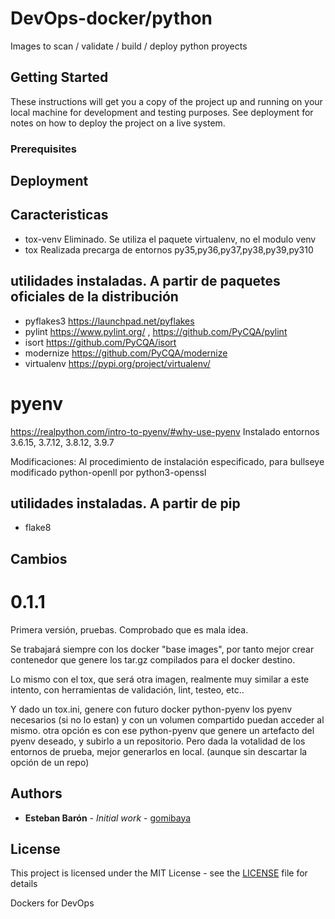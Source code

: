 # DevOps-docker/python

Images to scan / validate / build / deploy python proyects


## Getting Started

These instructions will get you a copy of the project up and running on your local machine for development and testing purposes. See deployment for notes on how to deploy the project on a live system.

### Prerequisites


## Deployment


## Caracteristicas

 - tox-venv
  Eliminado. Se utiliza el paquete virtualenv, no el modulo venv
 - tox
  Realizada precarga de entornos py35,py36,py37,py38,py39,py310
  
## utilidades instaladas. A partir de paquetes oficiales de la distribución

 - pyflakes3 https://launchpad.net/pyflakes
 - pylint https://www.pylint.org/ , https://github.com/PyCQA/pylint
 - isort  https://github.com/PyCQA/isort
 - modernize https://github.com/PyCQA/modernize
 - virtualenv https://pypi.org/project/virtualenv/
 
# pyenv
https://realpython.com/intro-to-pyenv/#why-use-pyenv
 Instalado entornos 3.6.15, 3.7.12, 3.8.12, 3.9.7
 
 Modificaciones: Al procedimiento de instalación especificado, para bullseye modificado python-openll por python3-openssl


## utilidades instaladas. A partir de pip

 - flake8
 
## Cambios

 # 0.1.1
 
 Primera versión, pruebas. Comprobado que es mala idea.
 
 Se trabajará siempre con los docker "base images", por tanto mejor crear contenedor que genere los tar.gz compilados para 
 el docker destino.
 
 Lo mismo con el tox, que será otra imagen, realmente muy similar a este intento, con herramientas de validación, lint, testeo, etc..
 
 Y dado un tox.ini, genere con futuro docker python-pyenv los pyenv necesarios (si no lo estan) y con un volumen compartido puedan acceder al mismo.
  otra opción es con ese python-pyenv que genere un artefacto del pyenv deseado, y subirlo a un repositorio. Pero dada la votalidad de los entornos
  de prueba, mejor generarlos en local. (aunque sin descartar la opción de un repo)
 

## Authors

* **Esteban Barón** - *Initial work* - [gomibaya](https://github.com/gomibaya)


## License

This project is licensed under the MIT License - see the [LICENSE](LICENSE) file for details

Dockers for DevOps
